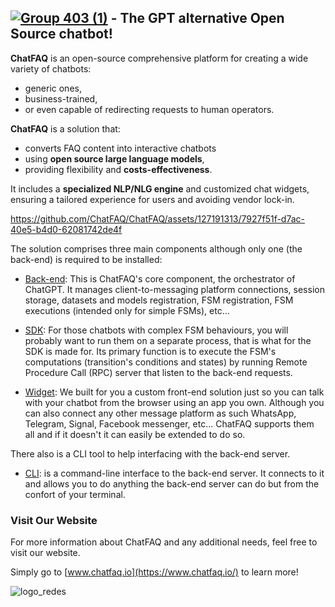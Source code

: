## [![Group 403 (1)](https://github.com/ChatFAQ/ChatFAQ/assets/127191313/445f5cf9-c557-4529-9d94-a61839d3bb83)](https://www.chatfaq.io/) - The GPT alternative Open Source chatbot!

**ChatFAQ** is an open-source comprehensive platform for creating a wide variety of chatbots: 
- generic ones, 
- business-trained, 
- or even capable of redirecting requests to human operators. 

**ChatFAQ** is a solution that:
- converts FAQ content into interactive chatbots
- using **open source large language models**,
- providing flexibility and **costs-effectiveness**.

It includes a **specialized NLP/NLG engine** and customized chat widgets,
ensuring a tailored experience for users and avoiding vendor lock-in.


https://github.com/ChatFAQ/ChatFAQ/assets/127191313/7927f51f-d7ac-40e5-b4d0-62081742de4f


The solution comprises three main components although only one (the back-end) is required to be installed:

- [Back-end](back/README.md): This is ChatFAQ's core component, the orchestrator of ChatGPT. It manages client-to-messaging platform connections, session storage, datasets and models registration, FSM registration, FSM executions (intended only for simple FSMs), etc...


- [SDK](sdk/README.md): For those chatbots with complex FSM behaviours, you will probably want to run them on a separate process, that is what for the SDK is made for. Its primary function is to execute the FSM's computations (transition's conditions and states) by running Remote Procedure Call (RPC) server that listen to the back-end requests.


- [Widget](widget/README.md): We built for you a custom front-end solution just so you can talk with your chatbot from the browser using an app you own. Although you can also connect any other message platform as such WhatsApp, Telegram, Signal, Facebook messenger, etc... ChatFAQ supports them all and if it doesn't it can easily be extended to do so.

There also is a CLI tool to help interfacing with the back-end server.

- [CLI](cli/README.md): is a command-line interface to the back-end server. It connects to it and allows you to do anything the back-end server can do but from the confort of your terminal.

### Visit Our Website
For more information about ChatFAQ and any additional needs, feel free to visit our website.

Simply go to [www.chatfaq.io](https://www.chatfaq.io/) to learn more!

![logo_redes](https://with-madrid.com/logo-kit-digital.png)
